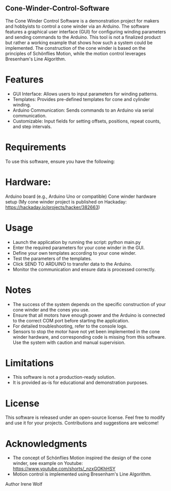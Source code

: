 ## Cone-Winder-Control-Software
The Cone Winder Control Software is a demonstration project for makers and hobbyists to control a cone winder via an Arduino. The software features a graphical user interface (GUI) for configuring winding parameters and sending commands to the Arduino. This tool is not a finalized product but rather a working example that shows how such a system could be implemented.
The construction of the cone winder is based on the principles of Schönflies Motion, while the motion control leverages Bresenham's Line Algorithm.

# Features
- GUI Interface: Allows users to input parameters for winding patterns.
- Templates: Provides pre-defined templates for cone and cylinder winding.
- Arduino Communication: Sends commands to an Arduino via serial communication.
- Customizable: Input fields for setting offsets, positions, repeat counts, and step intervals.

# Requirements
To use this software, ensure you have the following:

# Hardware:
Arduino board (e.g., Arduino Uno or compatible)
Cone winder hardware setup (My cone winder project is published on Hackaday: https://hackaday.io/projects/hacker/382663)

# Usage
- Launch the application by running the script: python main.py
- Enter the required parameters for your cone winder in the GUI.
- Define your own templates according to your cone winder.
- Test the parameters of the templates.
- Click SEND TO ARDUINO to transfer data to the Arduino.
- Monitor the communication and ensure data is processed correctly.

# Notes
- The success of the system depends on the specific construction of your cone winder and the cones you use.
- Ensure that all motors have enough power and the Arduino is connected to the correct COM port before starting the application.
- For detailed troubleshooting, refer to the console logs.
- Sensors to stop the motor have not yet been implemented in the cone winder hardware, and corresponding code is missing from this software. Use the system with caution and manual supervision.

# Limitations
- This software is not a production-ready solution.
- It is provided as-is for educational and demonstration purposes.

# License
This software is released under an open-source license. Feel free to modify and use it for your projects. Contributions and suggestions are welcome!

# Acknowledgments
- The concept of Schönflies Motion inspired the design of the cone winder, see example on Youtube: https://www.youtube.com/shorts/_nzxGOKhHSY 
- Motion control is implemented using Bresenham's Line Algorithm.

Author
Irene Wolf
